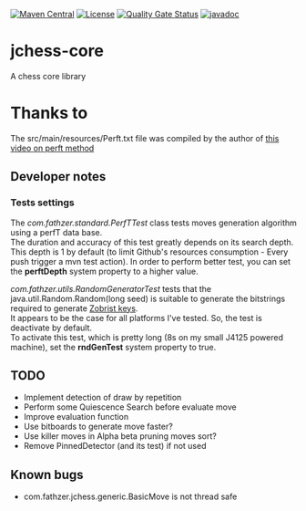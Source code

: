 [![Maven Central](https://img.shields.io/maven-central/v/com.fathzer/jchess-core)](https://central.sonatype.com/artifact/com.fathzer/jchess-core)
[![License](https://img.shields.io/badge/license-Apache%202.0-brightgreen.svg)](https://github.com/fathzer-games/jchess-core/blob/master/LICENSE)
[![Quality Gate Status](https://sonarcloud.io/api/project_badges/measure?project=fathzer-games_jchess-core&metric=alert_status)](https://sonarcloud.io/summary/new_code?id=fathzer-games_jchess-core)
[![javadoc](https://javadoc.io/badge2/com.fathzer/jchess-core/javadoc.svg)](https://javadoc.io/doc/com.fathzer/jchess-core)

# jchess-core
A chess core library

# Thanks to
The src/main/resources/Perft.txt file was compiled by the author of [this video on perft method](https://www.youtube.com/watch?v=HGpH28hCw7E&t=2s)

## Developer notes

### Tests settings
The *com.fathzer.standard.PerfTTest* class tests moves generation algorithm using a perfT data base.  
The duration and accuracy of this test greatly depends on its search depth.  
This depth is 1 by default (to limit Github's resources consumption - Every push trigger a mvn test action). In order to perform better test, you can set the **perftDepth** system property to a higher value.

*com.fathzer.utils.RandomGeneratorTest* tests that the java.util.Random.Random(long seed) is suitable to generate the bitstrings required to generate [Zobrist keys](https://en.wikipedia.org/wiki/Zobrist_hashing).  
It appears to be the case for all platforms I've tested. So, the test is deactivate by default.  
To activate this test, which is pretty long (8s on my small J4125 powered machine), set the **rndGenTest** system property to true.

## TODO
* Implement detection of draw by repetition
* Perform some Quiescence Search before evaluate move
* Improve evaluation function
* Use bitboards to generate move faster?
* Use killer moves in Alpha beta pruning moves sort?
* Remove PinnedDetector (and its test) if not used

## Known bugs
* com.fathzer.jchess.generic.BasicMove is not thread safe
